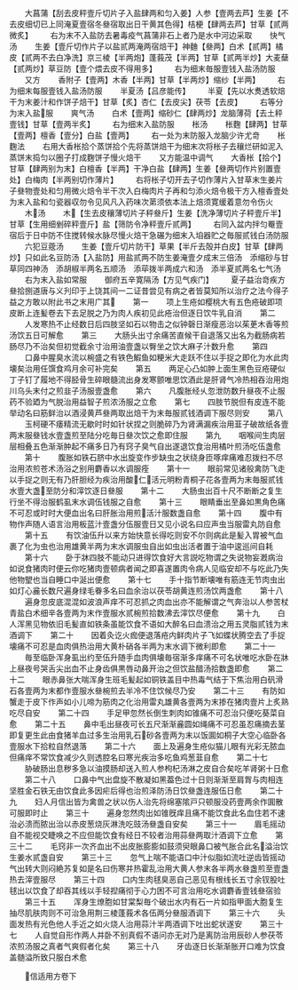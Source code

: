 <!-- { "loadSidebar": true } -->
　　大菖蒲【刮去皮秤壹斤切片子入盐肆两和匀入姜】人参【壹两去芦】生姜【不去皮细切已上同淹夏壹宿冬叄宿取出日干黄其色得】桔梗【肆两去芦】甘草【贰两微炙】
　　右为末不入盐防去暑毒疫气菖蒲非石上者乃是水中河边采取
　　快气汤
　　生姜【壹斤切作片子以盐贰两淹两宿焙干】神麯【叄两】白术【贰两】橘皮【贰两不去白净洗】京三棱【半两炮】蓬莪茂【半两】甘草【贰两半炒】大麦蘖【贰两炒】草豆防【壹个煨去皮不得用多】
　　右为细末毎服壹钱入盐汤防服
　　又方
　　香附子【壹两】木香【半两】甘草【半两炒】缩纱【半两】
　　右为细末每服壹钱入盐汤防服
　　半夏汤【吕彦能传】
　　半夏【先以水煑透软焙干为末姜汁和作饼子焙干】甘草【炙】杏仁【去皮尖】茯苓【去皮】
　　右等分为末入盐服
　　爽气汤
　　白术【壹两】缩砂仁【肆两炒】龙脑薄荷【去土秤壹钱】甘草【壹两半炙】
　　右为细末入盐防服
　　枨汤
　　枨麴【肆两】甘草【壹两】檀香【壹分】白盐【壹两】
　　右一处为末防服入龙脑少许尤竒
　　枨麴法
　　右用大香枨拾个蒸饼拾个先将蒸饼焙干为细末次将枨子去穰烂研如泥入蒸饼末捣匀以圈子打成麴饼子慢火焙干
　　又方能温中调气
　　大香枨【拾个】甘草【肆两别为末】白檀香【半两】干净白盐【肆两】生姜【叄两切作片别置壹处】白梅肉【半两别切作薄片】
　　右将枨子切开去子切作薄片入甘草末生姜片子叄物壹处和匀用微火焙令半干次入白梅肉片子再和匀添火焙令极干方入檀香壹处为末入盐和匀瓷器収勿令见风凡入药味次苐须依本法上焙须寛缓着意勿令伤火
　　木汤
　　木【生去皮穰薄切片子秤叄斤】生姜【洗净薄切片子秤壹斤半】甘草【生用细剉碎秤壹斤】盐【筛防令净秤壹斤贰两】
　　右同入盆内拌匀罨壹宿后于日中防不住搅转候水脉尽慢火焙干急碾为细末入垍器贮之毎服贰钱白汤防服
　　六犯豆蔲汤
　　生姜【壹斤切片防干】草果【半斤去殻并白皮】甘草【肆两炒】只如此名豆防汤【入盐防】用盐贰两不防生姜淹壹夕成末三倍汤　添缩砂与甘草同四神汤　添胡椒半两名五顺汤　添荜拨半两成六和汤　添半夏贰两名七气汤
　　右为末入盐如常服
　　御府五辛寛隔汤【方见气疾门】
　　夏子益治竒疾方叄拾捌道唐与义刋印于上饶其间一二证昔尝见有病之者皆莫知所以治疗之法今得子益之方敢以附此书之末用广其
　　第一
　　项上生疮如樱桃大有五色疮破即项皮断上连髪卷去下去足脱之乃为肉人疾初见此疮治但逐日饮牛乳自消
　　第二
　　人发寒热不止经数日后四肢坚如石以物击之似钟磬日渐瘦恶治以茱茰木香等煎汤饮五日可解愈
　　第三
　　大肠头出寸余痛苦直候干自退落又出名为截肠病若肠尽乃不治矣但初觉截余寸治用油壹盏以臀坐之饮大麻子汁数升愈
　　第四
　　口鼻中腥臭水流以椀盛之有铁色鰕鱼如粳米大走跃不住以手捉之即化为水此肉壊矣治用任馔食鸡月余可补完矣
　　第五
　　两足心凸如肿上面生黑色豆疮硬似丁子钉了履地不得胫骨生碎眼髓流出身发寒颤唯思饮酒此是肝肾气冷热相吞治用炮川乌头末付之煎韭子汤服壹盏愈
　　第六
　　凡腹胀经乆忽泄防数升昼夜不止服药不验廼为气脱治用益智子煎浓汤服之立愈
　　第七
　　四肢节脱但有皮连不能举动名曰筋鲜治以酒浸黄芦叄两取出焙干为末毎服贰钱酒调下服尽则安
　　第八
　　玉柯硬不痿精流无歇时时如针状捏之则脆碎乃为肾满漏疾治用韮子破故纸各壹两末服叄钱水壹盏煎至陆分吃毎日叄次饮之愈即住服
　　第九
　　咽喉间生肉层层相叠五色渐渐肿起不痛多日乃有窍子臭气自出遂退饮食治用橘叶煎汤吃伍盏愈
　　第十
　　腹胀如铁石脐中水出旋变作步缺虫之状绕身匝啄痒痛难忍拨扫不尽治用浓煎苍术汤浴之别用麝香以水调服痊
　　第十一
　　眼前常见诸般禽防飞走以手捉之则无有乃肝胆经为疾治用酸仁活元明粉青桐子花各壹两为末毎服贰钱水壹大盏至防分和滓饮逐日叄服
　　第十二
　　大肠虫出百十尺不断断之复生行坐不得治服鹤虱末水调伍钱服之自愈
　　第十三
　　眼睛垂出至鼻如黒角色痛不可忍或时时大便血出名曰肝胀治用煎活汁服数盏自愈
　　第十四
　　腹中有物作声随人语言治用板蓝汁壹盏分伍服壹日又见小说名曰应声虫当服雷丸防自愈
　　第十五
　　有饮油伍升以来方始快意长得吃则安不尔则病此是髪入胃被气血裹了化为虫也治用雄黄半两为末水调服虫自出如虫出活者置于油中逡巡间自耗
　　第十六
　　卧于牀四肢不能动只进得饮食好大言説吃物谓之失说物妄漑病治如说食猪肉时便云你吃猪肉壹顿病者闻之即喜遂置肉令病人见临安却不与吃此乃失他物朢也当自睡口中涎出便愈
　　第十七
　　手十指节断壊唯有筋连无节肉虫出如灯心麄长数尺遍身绿毛眷多名曰血余治以茯苓胡黄连煎汤饮两盏愈
　　第十八
　　遍身忽皮底混混如波浪声痒不可忍抓之肉血出亦不能解谓之气奔治以人参苦杖青盐白术细辛各壹两为末作壹服水贰椀煎拾数沸去滓饮尽便愈
　　第十九
　　白人浑黑见物依旧毛髪直如铁条虽能饮食不语如大醉名曰血溃治之用五灵脂贰钱为末酒调下
　　第二十
　　因着灸讫火痂便退落疮内鲜肉片子飞如蝶状腾空去了手捉壊痛不可忍是血肉俱热治用大黄朴硝各半两为末水调下微利即愈
　　第二十一
　　毎至临卧浑身虱出约至伍升随手血肉俱壊毎宿渐多痒痛不可名状唯吃水卧在牀上昼夜号哭舌尖出血不止身齿俱黒唇动鼻开治之但饮盐醋汤拾数盏即愈
　　第二十二
　　眼赤鼻张大喘浑身生班毛髪起如铜铁盖目中热毒气结于下焦治用白矾滑石各壹两为末都作壹服水叄椀煎去半冷不住饮候尽乃安
　　第二十三
　　有防如蟹走于皮下作声如小儿啼为筋肉之化治用雷丸雄黄各壹两为末掺在猪肉壹片上炙熟吃尽自安
　　第二十四
　　手足甲忽然长倒生刺肉如锥痛不可忍治只便吃葵菜自愈
　　第二十五
　　鼻中毛出昼夜可长五尺渐渐麄圆如绳痛不可忍虽忍痛摘去茎即复更生此由食猪羊血过多生治用乳石砂各壹两为末以饭圎如桐子大空心临卧各壹服水下拾粒自然退落
　　第二十六
　　面上及遍身生疮似猫儿眼有光彩无脓血但痛痒不常饮食减少久则透腔名曰寒光疾治多吃鱼鸡葱韮自愈
　　第二十七
　　胁破肠出息秽多急以油摸肠却送入煎人参枸杞汤淋之皮自合矣吃羊肾粥十日愈
　　第二十八
　　口鼻中气出盘旋不散凝如黑葢色过十日则渐渐至肩胷与肉相连坚胜金石铁无由饮食此多因疟后得也治煎泽防汤日饮叄盏连服伍日愈
　　第二十九
　　妇人月信出皆为禽兽之状以伤人治先将绵塞隂戸只顿服没药壹两余作圎散可服即时止
　　第三十
　　遍身忽然肉出如锥旣痒且痛不能饮食此名血住若不速治必溃而脓出治以赤皮葱烧灰淋洗吃豉汤叄盏自安矣
　　第三十一
　　眉毛摇动自不能视交睫唤之不应但能饮食有经日不较者治用蒜叄两取汁酒调下立愈
　　第三十二
　　毛窍非一次齐血出不出皮胀膨膨如鼓须臾眼鼻口被气胀合此名溢治饮生姜水贰盏自安
　　第三十三
　　忽气上喘不能语口中汁似脂如流吐逆齿皆摇动气出转大则闷絶苏复如是名曰伤寒并热霍乱治用大黄人参末各半两水叄盏煎至壹盏热去滓壹服尽
　　第三十四
　　口内生肉毬臭恶自己恶见有根线长五寸余钗股吐毬出以饮食了却吞其线以手轻揑痛彻于心力困不可言治用吃水调麝香壹钱叄宿验
　　第三十五
　　浑身生燎胞如甘棠梨毎个破出水内有石一片如指甲面大胞复生抽尽肌肤肉则不可治急用荆三棱蓬莪术各伍两分叄服酒调下
　　第三十六
　　头面发热有光色他人手近之如火烧人治用蒜汁半两酒调下吐出蛇状遂安
　　第三十七
　　人自觉自形作两人并卧不别真假不语问亦无对乃是离防治用辰砂人参茯苓浓煎汤服之真者气爽假者化矣
　　第三十八
　　牙齿逐日长渐渐胀开口难为饮食盖髄溢所致只服白术愈













　　信适用方卷下
